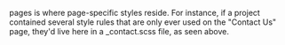 pages is where page-specific styles reside. For instance, if a project contained several style rules that are only ever used on the "Contact Us" page, they'd live here in a _contact.scss file, as seen above.
